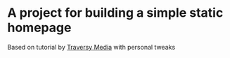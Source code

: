 # A project for building a simple static homepage

Based on tutorial by [Traversy Media](https://www.youtube.com/playlist?list=PLillGF-RfqbYoGoCjKoMOkVznV6aSXKzU) with personal tweaks 
